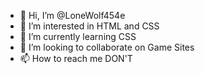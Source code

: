 - 👋 Hi, I’m @LoneWolf454e
- 👀 I’m interested in HTML and CSS
- 🌱 I’m currently learning CSS
- 💞️ I’m looking to collaborate on Game Sites
- 📫 How to reach me DON'T

<!---
LoneWolf454e/LoneWolf454e is a ✨ special ✨ repository because its `README.md` (this file) appears on your GitHub profile.
You can click the Preview link to take a look at your changes.
--->
